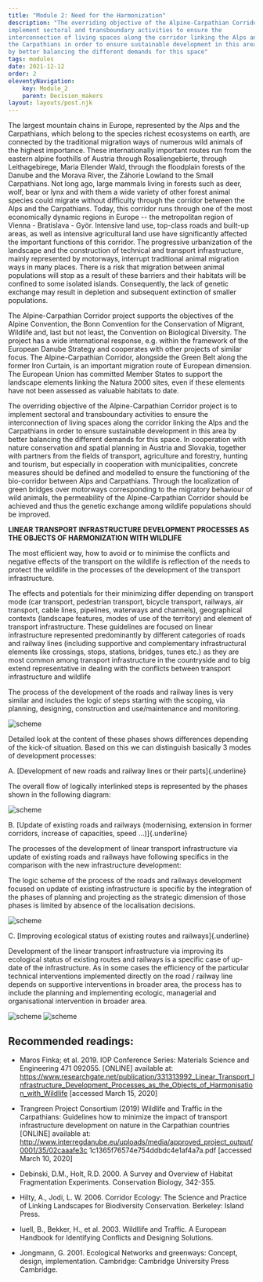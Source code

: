 ```yaml
---
title: "Module 2: Need for the Harmonization"
description: "The overriding objective of the Alpine-Carpathian Corridor project is to
implement sectoral and transboundary activities to ensure the
interconnection of living spaces along the corridor linking the Alps and
the Carpathians in order to ensure sustainable development in this area
by better balancing the different demands for this space"
tags: modules
date: 2021-12-12
order: 2
eleventyNavigation:
    key: Module_2
    parent: Decision_makers
layout: layouts/post.njk
---
```


The largest mountain chains in Europe, represented by the Alps and the
Carpathians, which belong to the species richest ecosystems on earth,
are connected by the traditional migration ways of numerous wild animals
of the highest importance. These internationally important routes run
from the eastern alpine foothills of Austria through Rosaliengebierte,
through Leithagebirege, Maria Ellender Wald, through the floodplain
forests of the Danube and the Morava River, the Záhorie Lowland to the
Small Carpathians. Not long ago, large mammals living in forests such as
deer, wolf, bear or lynx and with them a wide variety of other forest
animal species could migrate without difficulty through the corridor
between the Alps and the Carpathians. Today, this corridor runs through
one of the most economically dynamic regions in Europe -- the
metropolitan region of Vienna - Bratislava - Györ. Intensive land use,
top-class roads and built-up areas, as well as intensive agricultural
land use have significantly affected the important functions of this
corridor. The progressive urbanization of the landscape and the
construction of technical and transport infrastructure, mainly
represented by motorways, interrupt traditional animal migration ways in
many places. There is a risk that migration between animal populations
will stop as a result of these barriers and their habitats will be
confined to some isolated islands. Consequently, the lack of genetic
exchange may result in depletion and subsequent extinction of smaller
populations.

The Alpine-Carpathian Corridor project supports the objectives of the
Alpine Convention, the Bonn Convention for the Conservation of Migrant,
Wildlife and, last but not least, the Convention on Biological
Diversity. The project has a wide international response, e.g. within
the framework of the European Danube Strategy and cooperates with other
projects of similar focus. The Alpine-Carpathian Corridor, alongside the
Green Belt along the former Iron Curtain, is an important migration
route of European dimension. The European Union has committed Member
States to support the landscape elements linking the Natura 2000 sites,
even if these elements have not been assessed as valuable habitats to
date.

The overriding objective of the Alpine-Carpathian Corridor project is to
implement sectoral and transboundary activities to ensure the
interconnection of living spaces along the corridor linking the Alps and
the Carpathians in order to ensure sustainable development in this area
by better balancing the different demands for this space. In cooperation
with nature conservation and spatial planning in Austria and Slovakia,
together with partners from the fields of transport, agriculture and
forestry, hunting and tourism, but especially in cooperation with
municipalities, concrete measures should be defined and modelled to
ensure the functioning of the bio-corridor between Alps and Carpathians.
Through the localization of green bridges over motorways corresponding
to the migratory behaviour of wild animals, the permeability of the
Alpine-Carpathian Corridor should be achieved and thus the genetic
exchange among wildlife populations should be improved.

**LINEAR TRANSPORT INFRASTRUCTURE DEVELOPMENT PROCESSES AS THE OBJECTS
OF HARMONIZATION WITH WILDLIFE**

The most efficient way, how to avoid or to minimise the conflicts and
negative effects of the transport on the wildlife is reflection of the
needs to protect the wildlife in the processes of the development of the
transport infrastructure.

The effects and potentials for their minimizing differ depending on
transport mode (car transport, pedestrian transport, bicycle transport,
railways, air transport, cable lines, pipelines, waterways and
channels), geographical contexts (landscape features, modes of use of
the territory) and element of transport infrastructure. These guidelines
are focused on linear infrastructure represented predominantly by
different categories of roads and railway lines (including supportive
and complementary infrastructural elements like crossings, stops,
stations, bridges, tunes etc.) as they are most common among transport
infrastructure in the countryside and to big extend representative in
dealing with the conflicts between transport infrastructure and wildlife

The process of the development of the roads and railway lines is very
similar and includes the logic of steps starting with the scoping, via
planning, designing, construction and use/maintenance and monitoring.

![scheme](/images/modules/decision-making/2_image1.emf)

Detailed look at the content of these phases shows differences depending
of the kick-of situation. Based on this we can distinguish basically 3
modes of development processes:

A.  [Development of new roads and railway lines or their
    parts]{.underline}

The overall flow of logically interlinked steps is represented by the
phases shown in the following diagram:

![scheme](/images/modules/decision-making/2_image2.emf)

B.  [Update of existing roads and railways (modernising, extension in
    former corridors, increase of capacities, speed ...)]{.underline}

The processes of the development of linear transport infrastructure via
update of existing roads and railways have following specifics in the
comparison with the new infrastructure development:

The logic scheme of the process of the roads and railways development
focused on update of existing infrastructure is specific by the
integration of the phases of planning and projecting as the strategic
dimension of those phases is limited by absence of the localisation
decisions.

![scheme](/images/modules/decision-making/2_image3.emf)

C.  [Improving ecological status of existing routes and
    railways]{.underline}

Development of the linear transport infrastructure via improving its
ecological status of existing routes and railways is a specific case of
up-date of the infrastructure. As in some cases the efficiency of the
particular technical interventions implemented directly on the road /
railway line depends on supportive interventions in broader area, the
process has to include the planning and implementing ecologic,
managerial and organisational intervention in broader area.

![scheme](/images/modules/decision-making/2_image4.png)
![scheme](/images/modules/decision-making/2_image5.emf)

## Recommended readings:

-   Maros Finka; et al. 2019. IOP Conference Series: Materials Science
    and Engineering 471 092055. \[ONLINE\] available at:
    https://www.researchgate.net/publication/331313992_Linear_Transport_Infrastructure_Development_Processes_as_the_Objects_of_Harmonisation_with_Wildlife
    \[accessed March 15, 2020\]

-   Trangreen Project Consortium (2019) Wildlife and Traffic in the
    Carpathians: Guidelines how to minimize the impact of transport
    infrastructure development on nature in the Carpathian countries
    \[ONLINE\] available at:
    http://www.interregdanube.eu/uploads/media/approved_project_output/0001/35/02caaafe3c
    1c1365f76574e754ddbdc4e1af4a7a.pdf \[accessed March 10, 2020\]

-   Debinski, D.M., Holt, R.D. 2000. A Survey and Overview of Habitat
    Fragmentation Experiments. Conservation Biology, 342-355.

-   Hilty, A., Jodi, L. W. 2006. Corridor Ecology: The Science and
    Practice of Linking Landscapes for Biodiversity Conservation.
    Berkeley: Island Press.

-   Iuell, B., Bekker, H., et al. 2003. Wildllife and Traffic. A
    European Handbook for Identifying Conflicts and Designing Solutions.

-   Jongmann, G. 2001. Ecological Networks and greenways: Concept,
    design, implementation. Cambridge: Cambridge University Press
    Cambridge.
